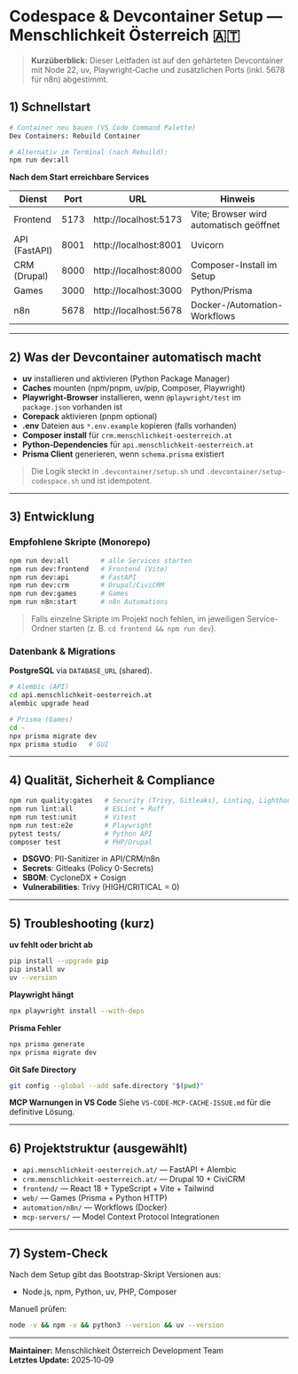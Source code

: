 # Codespace & Devcontainer Setup — Menschlichkeit Österreich 🇦🇹

> **Kurzüberblick:** Dieser Leitfaden ist auf den gehärteten Devcontainer mit Node 22, uv, Playwright‑Cache und zusätzlichen Ports (inkl. 5678 für n8n) abgestimmt.

## 1) Schnellstart

```bash
# Container neu bauen (VS Code Command Palette)
Dev Containers: Rebuild Container

# Alternativ im Terminal (nach Rebuild):
npm run dev:all
```

**Nach dem Start erreichbare Services**

| Dienst      | Port  | URL                         | Hinweis                         |
|-------------|-------|-----------------------------|---------------------------------|
| Frontend    | 5173  | http://localhost:5173       | Vite; Browser wird automatisch geöffnet |
| API (FastAPI)| 8001 | http://localhost:8001       | Uvicorn                         |
| CRM (Drupal)| 8000  | http://localhost:8000       | Composer-Install im Setup       |
| Games       | 3000  | http://localhost:3000       | Python/Prisma                   |
| n8n         | 5678  | http://localhost:5678       | Docker-/Automation-Workflows    |

---

## 2) Was der Devcontainer automatisch macht

- **uv** installieren und aktivieren (Python Package Manager)
- **Caches** mounten (npm/pnpm, uv/pip, Composer, Playwright)
- **Playwright-Browser** installieren, wenn `@playwright/test` im `package.json` vorhanden ist
- **Corepack** aktivieren (pnpm optional)
- **.env** Dateien aus `*.env.example` kopieren (falls vorhanden)
- **Composer install** für `crm.menschlichkeit-oesterreich.at`
- **Python-Dependencies** für `api.menschlichkeit-oesterreich.at`
- **Prisma Client** generieren, wenn `schema.prisma` existiert

> Die Logik steckt in `.devcontainer/setup.sh` und `.devcontainer/setup-codespace.sh` und ist idempotent.

---

## 3) Entwicklung

### Empfohlene Skripte (Monorepo)

```bash
npm run dev:all        # alle Services starten
npm run dev:frontend   # Frontend (Vite)
npm run dev:api        # FastAPI
npm run dev:crm        # Drupal/CiviCRM
npm run dev:games      # Games
npm run n8n:start      # n8n Automations
```

> Falls einzelne Skripte im Projekt noch fehlen, im jeweiligen Service-Ordner starten (z. B. `cd frontend && npm run dev`).

### Datenbank & Migrations

**PostgreSQL** via `DATABASE_URL` (shared).

```bash
# Alembic (API)
cd api.menschlichkeit-oesterreich.at
alembic upgrade head

# Prisma (Games)
cd -
npx prisma migrate dev
npx prisma studio   # GUI
```

---

## 4) Qualität, Sicherheit & Compliance

```bash
npm run quality:gates   # Security (Trivy, Gitleaks), Linting, Lighthouse, DSGVO-Checks
npm run lint:all        # ESLint + Ruff
npm run test:unit       # Vitest
npm run test:e2e        # Playwright
pytest tests/           # Python API
composer test           # PHP/Drupal
```

- **DSGVO**: PII-Sanitizer in API/CRM/n8n
- **Secrets**: Gitleaks (Policy 0-Secrets)
- **SBOM**: CycloneDX + Cosign
- **Vulnerabilities**: Trivy (HIGH/CRITICAL = 0)

---

## 5) Troubleshooting (kurz)

**uv fehlt oder bricht ab**
```bash
pip install --upgrade pip
pip install uv
uv --version
```

**Playwright hängt**
```bash
npx playwright install --with-deps
```

**Prisma Fehler**
```bash
npx prisma generate
npx prisma migrate dev
```

**Git Safe Directory**
```bash
git config --global --add safe.directory "$(pwd)"
```

**MCP Warnungen in VS Code**
Siehe `VS-CODE-MCP-CACHE-ISSUE.md` für die definitive Lösung.

---

## 6) Projektstruktur (ausgewählt)

- `api.menschlichkeit-oesterreich.at/` — FastAPI + Alembic
- `crm.menschlichkeit-oesterreich.at/` — Drupal 10 + CiviCRM
- `frontend/` — React 18 + TypeScript + Vite + Tailwind
- `web/` — Games (Prisma + Python HTTP)
- `automation/n8n/` — Workflows (Docker)
- `mcp-servers/` — Model Context Protocol Integrationen

---

## 7) System-Check

Nach dem Setup gibt das Bootstrap-Skript Versionen aus:
- Node.js, npm, Python, uv, PHP, Composer

Manuell prüfen:
```bash
node -v && npm -v && python3 --version && uv --version
```

---

**Maintainer:** Menschlichkeit Österreich Development Team  
**Letztes Update:** 2025‑10‑09
